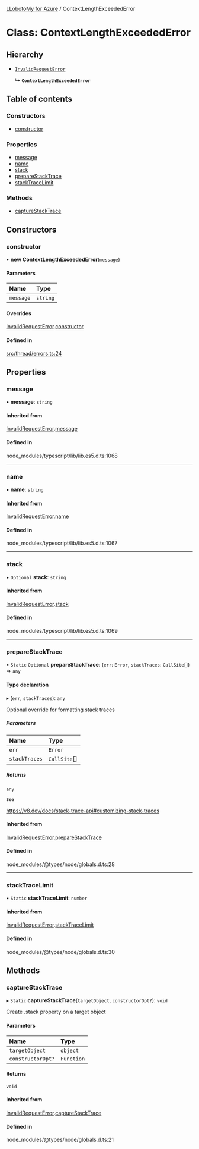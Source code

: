 [LLobotoMy for Azure](../README.md) / ContextLengthExceededError

# Class: ContextLengthExceededError

## Hierarchy

- [`InvalidRequestError`](InvalidRequestError.md)

  ↳ **`ContextLengthExceededError`**

## Table of contents

### Constructors

- [constructor](ContextLengthExceededError.md#constructor)

### Properties

- [message](ContextLengthExceededError.md#message)
- [name](ContextLengthExceededError.md#name)
- [stack](ContextLengthExceededError.md#stack)
- [prepareStackTrace](ContextLengthExceededError.md#preparestacktrace)
- [stackTraceLimit](ContextLengthExceededError.md#stacktracelimit)

### Methods

- [captureStackTrace](ContextLengthExceededError.md#capturestacktrace)

## Constructors

### constructor

• **new ContextLengthExceededError**(`message`)

#### Parameters

| Name | Type |
| :------ | :------ |
| `message` | `string` |

#### Overrides

[InvalidRequestError](InvalidRequestError.md).[constructor](InvalidRequestError.md#constructor)

#### Defined in

[src/thread/errors.ts:24](https://github.com/paztek/llobotomy-azure/blob/dd7663a/src/thread/errors.ts#L24)

## Properties

### message

• **message**: `string`

#### Inherited from

[InvalidRequestError](InvalidRequestError.md).[message](InvalidRequestError.md#message)

#### Defined in

node_modules/typescript/lib/lib.es5.d.ts:1068

___

### name

• **name**: `string`

#### Inherited from

[InvalidRequestError](InvalidRequestError.md).[name](InvalidRequestError.md#name)

#### Defined in

node_modules/typescript/lib/lib.es5.d.ts:1067

___

### stack

• `Optional` **stack**: `string`

#### Inherited from

[InvalidRequestError](InvalidRequestError.md).[stack](InvalidRequestError.md#stack)

#### Defined in

node_modules/typescript/lib/lib.es5.d.ts:1069

___

### prepareStackTrace

▪ `Static` `Optional` **prepareStackTrace**: (`err`: `Error`, `stackTraces`: `CallSite`[]) => `any`

#### Type declaration

▸ (`err`, `stackTraces`): `any`

Optional override for formatting stack traces

##### Parameters

| Name | Type |
| :------ | :------ |
| `err` | `Error` |
| `stackTraces` | `CallSite`[] |

##### Returns

`any`

**`See`**

https://v8.dev/docs/stack-trace-api#customizing-stack-traces

#### Inherited from

[InvalidRequestError](InvalidRequestError.md).[prepareStackTrace](InvalidRequestError.md#preparestacktrace)

#### Defined in

node_modules/@types/node/globals.d.ts:28

___

### stackTraceLimit

▪ `Static` **stackTraceLimit**: `number`

#### Inherited from

[InvalidRequestError](InvalidRequestError.md).[stackTraceLimit](InvalidRequestError.md#stacktracelimit)

#### Defined in

node_modules/@types/node/globals.d.ts:30

## Methods

### captureStackTrace

▸ `Static` **captureStackTrace**(`targetObject`, `constructorOpt?`): `void`

Create .stack property on a target object

#### Parameters

| Name | Type |
| :------ | :------ |
| `targetObject` | `object` |
| `constructorOpt?` | `Function` |

#### Returns

`void`

#### Inherited from

[InvalidRequestError](InvalidRequestError.md).[captureStackTrace](InvalidRequestError.md#capturestacktrace)

#### Defined in

node_modules/@types/node/globals.d.ts:21
